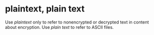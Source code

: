 # plaintext, plain text

Use *plaintext* only to refer to nonencrypted or decrypted text in content about encryption. Use *plain text* to refer to ASCII files.
